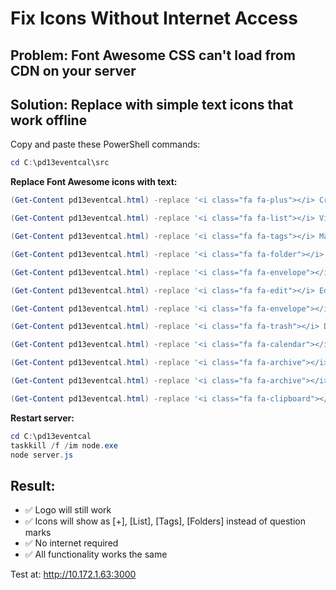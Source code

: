 # Fix Icons Without Internet Access

## Problem: Font Awesome CSS can't load from CDN on your server

## Solution: Replace with simple text icons that work offline

Copy and paste these PowerShell commands:

```powershell
cd C:\pd13eventcal\src
```

**Replace Font Awesome icons with text:**

```powershell
(Get-Content pd13eventcal.html) -replace '<i class="fa fa-plus"></i> Create New Event', '[+] Create New Event' | Set-Content pd13eventcal.html
```

```powershell
(Get-Content pd13eventcal.html) -replace '<i class="fa fa-list"></i> View All Signups', '[List] View All Signups' | Set-Content pd13eventcal.html
```

```powershell
(Get-Content pd13eventcal.html) -replace '<i class="fa fa-tags"></i> Manage Tags', '[Tags] Manage Tags' | Set-Content pd13eventcal.html
```

```powershell
(Get-Content pd13eventcal.html) -replace '<i class="fa fa-folder"></i> Manage Categories', '[Folders] Manage Categories' | Set-Content pd13eventcal.html
```

```powershell
(Get-Content pd13eventcal.html) -replace '<i class="fa fa-envelope"></i> Generate Email Link', '[Email] Generate Email Link' | Set-Content pd13eventcal.html
```

```powershell
(Get-Content pd13eventcal.html) -replace '<i class="fa fa-edit"></i> Edit Event', '[Edit] Edit Event' | Set-Content pd13eventcal.html
```

```powershell
(Get-Content pd13eventcal.html) -replace '<i class="fa fa-envelope"></i> Email Event Details', '[Email] Email Event Details' | Set-Content pd13eventcal.html
```

```powershell
(Get-Content pd13eventcal.html) -replace '<i class="fa fa-trash"></i> Delete Event', '[Delete] Delete Event' | Set-Content pd13eventcal.html
```

```powershell
(Get-Content pd13eventcal.html) -replace '<i class="fa fa-calendar"></i> Upcoming Events', '[Calendar] Upcoming Events' | Set-Content pd13eventcal.html
```

```powershell
(Get-Content pd13eventcal.html) -replace '<i class="fa fa-archive"></i> Archive - Past Events', '[Archive] Archive - Past Events' | Set-Content pd13eventcal.html
```

```powershell
(Get-Content pd13eventcal.html) -replace '<i class="fa fa-archive"></i> Archived Event', '[Archive] Archived Event' | Set-Content pd13eventcal.html
```

```powershell
(Get-Content pd13eventcal.html) -replace '<i class="fa fa-clipboard"></i> Copy Signup List', '[Copy] Copy Signup List' | Set-Content pd13eventcal.html
```

**Restart server:**
```powershell
cd C:\pd13eventcal
taskkill /f /im node.exe
node server.js
```

## Result:
- ✅ Logo will still work
- ✅ Icons will show as [+], [List], [Tags], [Folders] instead of question marks
- ✅ No internet required
- ✅ All functionality works the same

Test at: http://10.172.1.63:3000